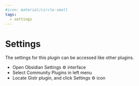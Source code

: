 ```yaml
---
#icon: material/circle-small
tags:
  - settings
---
```


# Settings

The settings for this plugin can be accessed like other plugins.

- Open Obsidian Settings ⚙️ interface
- Select Community Plugins in left menu
- Locate Gistr plugin, and click Settings ⚙️ icon


